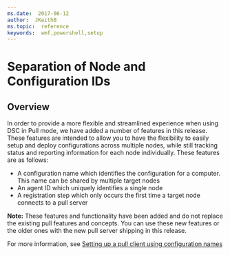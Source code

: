 ```yaml
---
ms.date:  2017-06-12
author:  JKeithB
ms.topic:  reference
keywords:  wmf,powershell,setup
---
```


# Separation of Node and Configuration IDs

## Overview

In order to provide a more flexible and streamlined experience when using DSC in Pull mode, we have added a number of features in this release. These features are intended to allow you 
to have the flexibility to easily setup and deploy configurations across multiple nodes, while still tracking status and reporting information for each node individually. 
These features are as follows:

* A configuration name which identifies the configuration for a computer. This name can be shared by multiple target nodes 
* An agent ID which uniquely identifies a single node
* A registration step which only occurs the first time a target node connects to a pull server

**Note:** These features and functionality have been added and do not replace the existing pull features and concepts. You can use these new features or the older ones with the new pull 
server shipping in this release.

For more information, see [Setting up a pull client using configuration names](https://msdn.microsoft.com/powershell/dsc/pullclientconfignames)

